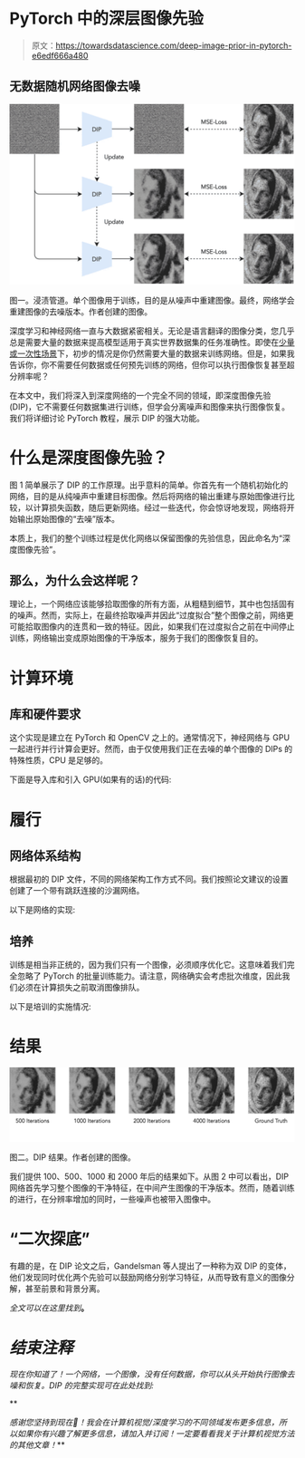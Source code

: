 # PyTorch 中的深层图像先验

> 原文：<https://towardsdatascience.com/deep-image-prior-in-pytorch-e6edf666a480>

## 无数据随机网络图像去噪

![](img/90d9e500b050efb4f12021c4a00e0dc9.png)

图一。浸渍管道。单个图像用于训练，目的是从噪声中重建图像。最终，网络学会重建图像的去噪版本。作者创建的图像。

深度学习和神经网络一直与大数据紧密相关。无论是语言翻译的图像分类，您几乎总是需要大量的数据来提高模型适用于真实世界数据集的任务准确性。即使在[少量或一次性场景](/building-a-one-shot-learning-network-with-pytorch-d1c3a5fafa4a)下，初步的情况是你仍然需要大量的数据来训练网络。但是，如果我告诉你，你不需要任何数据或任何预先训练的网络，但你可以执行图像恢复甚至超分辨率呢？

在本文中，我们将深入到深度网络的一个完全不同的领域，即深度图像先验(DIP)，它不需要任何数据集进行训练，但学会分离噪声和图像来执行图像恢复。我们将详细讨论 PyTorch 教程，展示 DIP 的强大功能。

# 什么是深度图像先验？

图 1 简单展示了 DIP 的工作原理。出乎意料的简单。你首先有一个随机初始化的网络，目的是从纯噪声中重建目标图像。然后将网络的输出重建与原始图像进行比较，以计算损失函数，随后更新网络。经过一些迭代，你会惊讶地发现，网络将开始输出原始图像的“去噪”版本。

本质上，我们的整个训练过程是优化网络以保留图像的先验信息，因此命名为“深度图像先验”。

## 那么，为什么会这样呢？

理论上，一个网络应该能够拾取图像的所有方面，从粗糙到细节，其中也包括固有的噪声。然而，实际上，在最终拾取噪声并因此“过度拟合”整个图像之前，网络更可能拾取图像内的连贯和一致的特征。因此，如果我们在过度拟合之前在中间停止训练，网络输出变成原始图像的干净版本，服务于我们的图像恢复目的。

# 计算环境

## 库和硬件要求

这个实现是建立在 PyTorch 和 OpenCV 之上的。通常情况下，神经网络与 GPU 一起进行并行计算会更好。然而，由于仅使用我们正在去噪的单个图像的 DIPs 的特殊性质，CPU 是足够的。

下面是导入库和引入 GPU(如果有的话)的代码:

# 履行

## 网络体系结构

根据最初的 DIP 文件，不同的网络架构工作方式不同。我们按照论文建议的设置创建了一个带有跳跃连接的沙漏网络。

以下是网络的实现:

## 培养

训练是相当非正统的，因为我们只有一个图像，必须顺序优化它。这意味着我们完全忽略了 PyTorch 的批量训练能力。请注意，网络确实会考虑批次维度，因此我们必须在计算损失之前取消图像排队。

以下是培训的实施情况:

# 结果

![](img/cfa18dce5a99478c2d25d43d71ffc322.png)

图二。DIP 结果。作者创建的图像。

我们提供 100、500、1000 和 2000 年后的结果如下。从图 2 中可以看出，DIP 网络首先学习整个图像的干净特征，在中间产生图像的干净版本。然而，随着训练的进行，在分辨率增加的同时，一些噪声也被带入图像中。

# “二次探底”

有趣的是，在 DIP 论文之后，Gandelsman 等人提出了一种称为双 DIP 的变体，他们发现同时优化两个先验可以鼓励网络分别学习特征，从而导致有意义的图像分解，甚至前景和背景分离。

*全文可以在这里找到*[](https://arxiv.org/abs/1812.00467)**。**

# *结束注释*

*现在你知道了！一个网络，一个图像，没有任何数据，你可以从头开始执行图像去噪和恢复。DIP 的完整实现可在此处找到:*

 ** 

**感谢您坚持到现在*🙏！*我会在计算机视觉/深度学习的不同领域发布更多信息，所以如果你有兴趣了解更多信息，请加入并订阅*[](https://taying-cheng.medium.com/membership)**！一定要看看我关于计算机视觉方法的其他文章！***